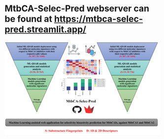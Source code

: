# MtbCA-Selec-Pred webserver can be found at https://mtbca-selec-pred.streamlit.app/

![Graphical Abstract](./Logo.png)

